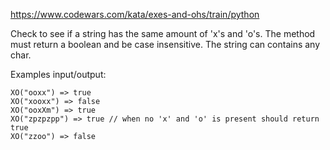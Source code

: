 https://www.codewars.com/kata/exes-and-ohs/train/python

Check to see if a string has the same amount of 'x's and 'o's. The method must return a boolean and be case insensitive. The string can contains any char.

Examples input/output:
```
XO("ooxx") => true
XO("xooxx") => false
XO("ooxXm") => true
XO("zpzpzpp") => true // when no 'x' and 'o' is present should return true
XO("zzoo") => false
```
